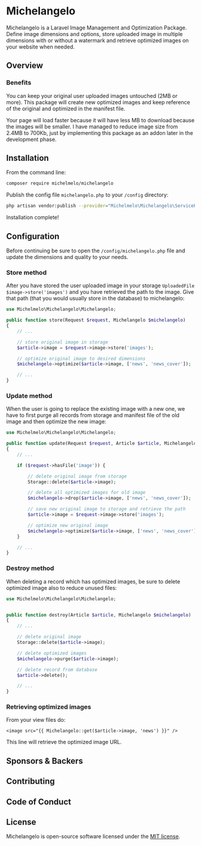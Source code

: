 # Michelangelo

Michelangelo is a Laravel Image Management and Optimization Package. Define image dimensions and options, store uploaded image in multiple dimensions with or without a watermark and retrieve optimized images on your website when needed.

## Overview


### Benefits

You can keep your original user uploaded images untouched (2MB or more). This package will create new optimized images and keep reference of the original and optimized in the manifest file.

Your page will load faster because it will have less MB to download because the images will be smaller. I have managed to reduce image size from 2.4MB to 700Kb, just by implementing this package as an addon later in the development phase.



## Installation

From the command line:

```bash
composer require michelmelo/michelangelo
```

Publish the config file `michelangelo.php` to your `/config` directory:

```bash
php artisan vendor:publish --provider="Michelmelo\Michelangelo\ServiceProvider" --tag=config
```

Installation complete!

## Configuration

Before continuing be sure to open the `/config/michelangelo.php` file and update the dimensions and quality to your needs.



### Store method

After you have stored the user uploaded image in your storage `UploadedFile $image->store('images')` and you have retrieved the path to the image. Give that path (that you would usually store in the database) to michelangelo:

```php
use Michelmelo\Michelangelo\Michelangelo;

public function store(Request $request, Michelangelo $michelangelo)
{
    // ...

    // store original image in storage
    $article->image = $request->image->store('images');

    // optimize original image to desired dimensions
    $michelangelo->optimize($article->image, ['news', 'news_cover']);

    // ...
}
```


### Update method

When the user is going to replace the existing image with a new one, we have to first purge all records from storage and manifest file of the old image and then optimize the new image:

```php
use Michelmelo\Michelangelo\Michelangelo;

public function update(Request $request, Article $article, Michelangelo $michelangelo)
{
    // ...

    if ($request->hasFile('image')) {

        // delete original image from storage
        Storage::delete($article->image);

        // delete all optimized images for old image
        $michelangelo->drop($article->image, ['news', 'news_cover']);

        // save new original image to storage and retrieve the path
        $article->image = $request->image->store('images');

        // optimize new original image
        $michelangelo->optimize($article->image, ['news', 'news_cover']);
    }

    // ...
}
```



### Destroy method

When deleting a record which has optimized images, be sure to delete optimized image also to reduce unused files:

```php
use Michelmelo\Michelangelo\Michelangelo;


public function destroy(Article $article, Michelangelo $michelangelo)
{
    // ...

    // delete original image
    Storage::delete($article->image);

    // delete optimized images
    $michelangelo->purge($article->image);

    // delete record from database
    $article->delete();

    // ...
}
```


### Retrieving optimized images

From your view files do:

```blade
<image src="{{ Michelangelo::get($article->image, 'news') }}" />
```
This line will retrieve the optimized image URL.



## Sponsors & Backers


## Contributing


## Code of Conduct


## License

Michelangelo is open-source software licensed under the [MIT license](https://opensource.org/licenses/MIT).
